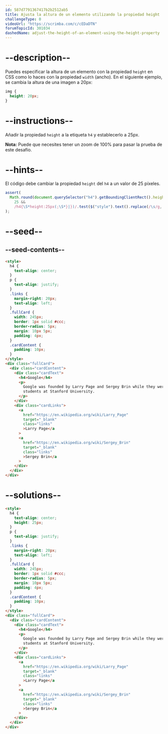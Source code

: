 ```yaml
---
id: 587d7791367417b2b2512ab5
title: Ajusta la altura de un elemento utilizando la propiedad height
challengeType: 0
videoUrl: "https://scrimba.com/c/cEDaDTN"
forumTopicId: 301034
dashedName: adjust-the-height-of-an-element-using-the-height-property
---
```


# --description--

Puedes especificar la altura de un elemento con la propiedad `height` en CSS como lo haces con la propiedad `width` (ancho). En el siguiente ejemplo, se cambia la altura de una imagen a 20px:

```css
img {
  height: 20px;
}
```

# --instructions--

Añadir la propiedad `height` a la etiqueta `h4` y establecerlo a 25px.

**Nota:** Puede que necesites tener un zoom de 100% para pasar la prueba de este desafío.

# --hints--

El código debe cambiar la propiedad `height` del `h4` a un valor de 25 píxeles.

```js
assert(
  Math.round(document.querySelector("h4").getBoundingClientRect().height) ===
    25 &&
    /h4{\S*height:25px(;\S*}|})/.test($("style").text().replace(/\s/g, ""))
);
```

# --seed--

## --seed-contents--

```html
<style>
  h4 {
    text-align: center;
  }
  p {
    text-align: justify;
  }
  .links {
    margin-right: 20px;
    text-align: left;
  }
  .fullCard {
    width: 245px;
    border: 1px solid #ccc;
    border-radius: 5px;
    margin: 10px 5px;
    padding: 4px;
  }
  .cardContent {
    padding: 10px;
  }
</style>
<div class="fullCard">
  <div class="cardContent">
    <div class="cardText">
      <h4>Google</h4>
      <p>
        Google was founded by Larry Page and Sergey Brin while they were Ph.D.
        students at Stanford University.
      </p>
    </div>
    <div class="cardLinks">
      <a
        href="https://en.wikipedia.org/wiki/Larry_Page"
        target="_blank"
        class="links"
        >Larry Page</a
      >
      <a
        href="https://en.wikipedia.org/wiki/Sergey_Brin"
        target="_blank"
        class="links"
        >Sergey Brin</a
      >
    </div>
  </div>
</div>
```

# --solutions--

```html
<style>
  h4 {
    text-align: center;
    height: 25px;
  }
  p {
    text-align: justify;
  }
  .links {
    margin-right: 20px;
    text-align: left;
  }
  .fullCard {
    width: 245px;
    border: 1px solid #ccc;
    border-radius: 5px;
    margin: 10px 5px;
    padding: 4px;
  }
  .cardContent {
    padding: 10px;
  }
</style>
<div class="fullCard">
  <div class="cardContent">
    <div class="cardText">
      <h4>Google</h4>
      <p>
        Google was founded by Larry Page and Sergey Brin while they were Ph.D.
        students at Stanford University.
      </p>
    </div>
    <div class="cardLinks">
      <a
        href="https://en.wikipedia.org/wiki/Larry_Page"
        target="_blank"
        class="links"
        >Larry Page</a
      >
      <a
        href="https://en.wikipedia.org/wiki/Sergey_Brin"
        target="_blank"
        class="links"
        >Sergey Brin</a
      >
    </div>
  </div>
</div>
```
